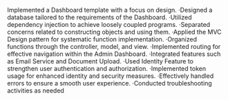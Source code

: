Implemented a Dashboard template with a focus on design.
·Designed a database tailored to the requirements of the Dashboard.
·Utilized dependency injection to achieve loosely coupled programs.
·Separated concerns related to constructing objects and using them.
·Applied the MVC Design pattern for systematic function implementation.
·Organized functions through the controller, model, and view.
·Implemented routing for effective navigation within the Admin Dashboard.
·Integrated features such as Email Service and Document Upload.
·Used Identity Feature to strengthen user authentication and authorization.
·Implemented token usage for enhanced identity and security measures.
·Effectively handled errors to ensure a smooth user experience.
·Conducted troubleshooting activities as needed

